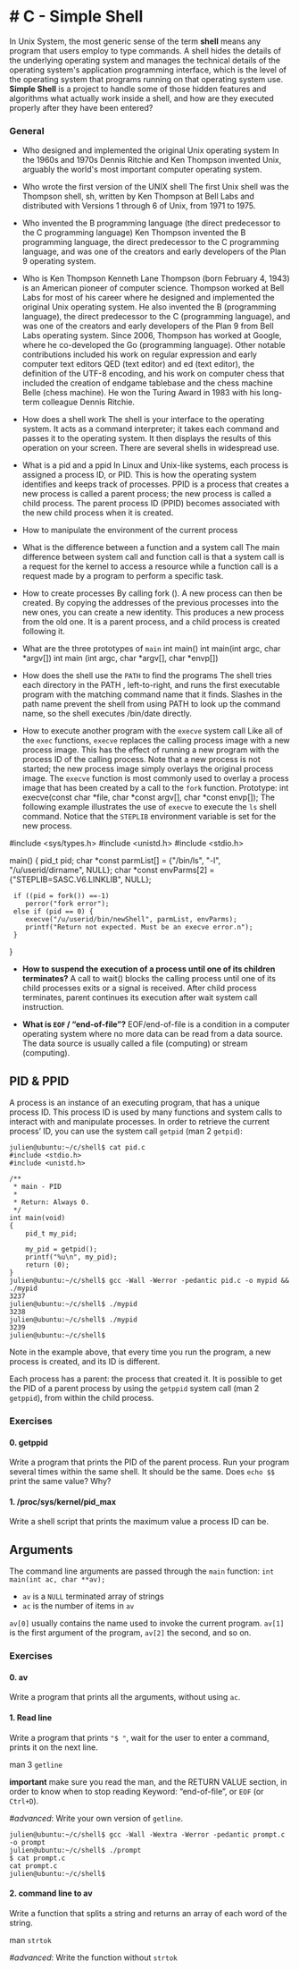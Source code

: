 ﻿# # C - Simple Shell
In Unix System, the most generic sense of the term **shell** means any program that users employ to type commands. A shell hides the details of the underlying operating system and manages the technical details of the operating system's application programming interface, which is the level of the operating system that programs running on that operating system use.
**Simple Shell** is a project to handle some of those hidden features and algorithms what actually work inside a shell, and how are they executed properly after they  have been entered?

### General

-   Who designed and implemented the original Unix operating system
In the 1960s and 1970s Dennis Ritchie and Ken Thompson invented Unix, arguably the world's most important computer operating system.

-   Who wrote the first version of the UNIX shell
The first Unix shell was the Thompson shell, sh, written by Ken Thompson at Bell Labs and distributed with Versions 1 through 6 of Unix, from 1971 to 1975.

-   Who invented the B programming language (the direct predecessor to the C programming language)
Ken Thompson invented the B programming language, the direct predecessor to the C programming language, and was one of the creators and early developers of the Plan 9 operating system.

-   Who is Ken Thompson
Kenneth Lane Thompson (born February 4, 1943) is an American pioneer of computer science. Thompson worked at Bell Labs for most of his career where he designed and implemented the original Unix operating system. He also invented the B (programming language), the direct predecessor to the C (programming language), and was one of the creators and early developers of the Plan 9 from Bell Labs operating system. Since 2006, Thompson has worked at Google, where he co-developed the Go (programming language).
Other notable contributions included his work on regular expression and early computer text editors QED (text editor) and ed (text editor), the definition of the UTF-8 encoding, and his work on computer chess that included the creation of endgame tablebase and the chess machine Belle (chess machine). He won the Turing Award in 1983 with his long-term colleague Dennis Ritchie.

-   How does a shell work
The shell is your interface to the operating system. It acts as a command interpreter; it takes each command and passes it to the operating system.  It then displays the results of this operation on your screen. There are several shells in widespread use.

-   What is a pid and a ppid
In Linux and Unix-like systems, each process is assigned a process ID, or PID. This is how the operating system identifies and keeps track of processes.
PPID is a process that creates a new process is called a parent process; the new process is called a child process. The parent process ID (PPID) becomes associated with the new child process when it is created.

-   How to manipulate the environment of the current process

-   What is the difference between a function and a system call
The main difference between system call and function call is that a system call is a request for the kernel to access a resource while a function call is a request made by a program to perform a specific task.

-   How to create processes
By calling fork (). A new process can then be created. By copying the addresses of the previous processes into the new ones, you can create a new identity. This produces a new process from the old one. It is a parent process, and a child process is created following it.

-   What are the three prototypes of  `main`
int main()
int main(int argc, char *argv[])
int main (int argc, char *argv[], char *envp[])

-   How does the shell use the  `PATH`  to find the programs
The shell tries each directory in the PATH , left-to-right, and runs the first  executable program  with the matching command name that it finds. Slashes in the path name prevent the shell from using PATH to look up the command name, so the shell executes /bin/date directly.

-   How to execute another program with the  `execve`  system call
Like all of the `exec` functions, `execve` replaces the calling process image with a new process image. This has the effect of running a new program with the process ID of the calling process. Note that a new process is not started; the new process image simply overlays the original process image. The `execve` function is most commonly used to overlay a process image that has been created by a call to the `fork` function.
Prototype: int execve(const char *file, char *const argv[], char *const envp[]);
The following example illustrates the use of `execve` to execute the `ls` shell command. Notice that the `STEPLIB` environment variable is set for the new process.

  #include <sys/types.h>
  #include <unistd.h>
  #include <stdio.h>

  main()
  {
     pid_t pid;
     char *const parmList[] = {"/bin/ls", "-l", "/u/userid/dirname", NULL};
     char *const envParms[2] = {"STEPLIB=SASC.V6.LINKLIB", NULL};

     if ((pid = fork()) ==-1)
        perror("fork error");
     else if (pid == 0) {
        execve("/u/userid/bin/newShell", parmList, envParms);
        printf("Return not expected. Must be an execve error.n");
     }
  }

-   **How to suspend the execution of a process until one of its children terminates?**
A call to wait() blocks the calling process until one of its child processes exits or a signal is received. After child process terminates, parent continues its execution after wait system call instruction.

-   **What is  `EOF`  / “end-of-file”?**
EOF/end-of-file is a condition in a computer operating system where no more data can be read from a data source. The data source is usually called a file (computing) or stream (computing).

## PID & PPID

A process is an instance of an executing program, that has a unique process ID. This process ID is used by many functions and system calls to interact with and manipulate processes. In order to retrieve the current process’ ID, you can use the system call  `getpid`  (man 2  `getpid`):

```
julien@ubuntu:~/c/shell$ cat pid.c
#include <stdio.h>
#include <unistd.h>

/**
 * main - PID
 *
 * Return: Always 0.
 */
int main(void)
{
    pid_t my_pid;

    my_pid = getpid();
    printf("%u\n", my_pid);
    return (0);
}
julien@ubuntu:~/c/shell$ gcc -Wall -Werror -pedantic pid.c -o mypid && ./mypid
3237
julien@ubuntu:~/c/shell$ ./mypid 
3238
julien@ubuntu:~/c/shell$ ./mypid 
3239
julien@ubuntu:~/c/shell$ 

```

Note in the example above, that every time you run the program, a new process is created, and its ID is different.

Each process has a parent: the process that created it. It is possible to get the PID of a parent process by using the  `getppid`  system call (man 2  `getppid`), from within the child process.

### Exercises

#### 0. getppid

Write a program that prints the PID of the parent process. Run your program several times within the same shell. It should be the same. Does  `echo $$`  print the same value? Why?

#### 1. /proc/sys/kernel/pid_max

Write a shell script that prints the maximum value a process ID can be.

## Arguments

The command line arguments are passed through the  `main`  function:  `int main(int ac, char **av);`

-   `av`  is a  `NULL`  terminated array of strings
-   `ac`  is the number of items in  `av`

`av[0]`  usually contains the name used to invoke the current program.  `av[1]`  is the first argument of the program,  `av[2]`  the second, and so on.

### Exercises

#### 0. av

Write a program that prints all the arguments, without using  `ac`.

#### 1. Read line

Write a program that prints  `"$ "`, wait for the user to enter a command, prints it on the next line.

man 3  `getline`

**important**  make sure you read the man, and the RETURN VALUE section, in order to know when to stop reading Keyword: “end-of-file”, or  `EOF`  (or  `Ctrl+D`).

_#advanced_: Write your own version of  `getline`.

```
julien@ubuntu:~/c/shell$ gcc -Wall -Wextra -Werror -pedantic prompt.c -o prompt
julien@ubuntu:~/c/shell$ ./prompt 
$ cat prompt.c
cat prompt.c
julien@ubuntu:~/c/shell$ 

```

#### 2. command line to av

Write a function that splits a string and returns an array of each word of the string.

man  `strtok`

_#advanced_: Write the function without  `strtok`
